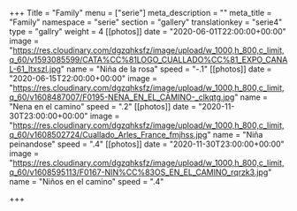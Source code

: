 +++
Title = "Family"
menu = ["serie"]
meta_description = ""
meta_title = "Family"
namespace = "serie"
section = "gallery"
translationkey = "serie4"
type = "gallry"
weight = 4
[[photos]]
date = "2020-06-01T22:00:00+00:00"
image = "https://res.cloudinary.com/dgzqhksfz/image/upload/w_1000,h_800,c_limit,q_60/v1593085599/CATA%CC%81LOGO_CUALLADO%CC%81_EXPO_CANAL-61_ltxszl.jpg"
name = "Niña de la rosa"
speed = "-.1"
[[photos]]
date = "2020-06-15T22:00:00+00:00"
image = "https://res.cloudinary.com/dgzqhksfz/image/upload/w_1000,h_800,c_limit,q_60/v1608487007/F0195-NENA_EN_EL_CAMINO-_clkqtg.jpg"
name = "Nena en el camino"
speed = ".2"
[[photos]]
date = "2020-11-30T23:00:00+00:00"
image = "https://res.cloudinary.com/dgzqhksfz/image/upload/w_1000,h_800,c_limit,q_60/v1608502724/Cuallado_Arles_France_fmjhss.jpg"
name = "Niña peinandose"
speed = ".4"
[[photos]]
date = "2020-11-30T23:00:00+00:00"
image = "https://res.cloudinary.com/dgzqhksfz/image/upload/w_1000,h_800,c_limit,q_60/v1608595113/F0167-NIN%CC%83OS_EN_EL_CAMINO_rqrzk3.jpg"
name = "Niños en el camino"
speed = ".4"

+++
